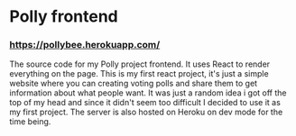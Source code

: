 # Polly frontend
### https://pollybee.herokuapp.com/

The source code for my Polly project frontend. It uses React to render everything on the page.
This is my first react project, it's just a simple website where you can creating voting polls and share them to get information about what people want.
It was just a random idea i got off the top of my head and since it didn't seem too difficult I decided to use it as my first project. The server is also hosted on Heroku on dev mode for the time being.
